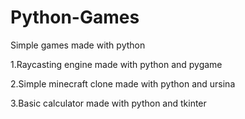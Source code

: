 # Python-Games
Simple games made with python

1.Raycasting engine made with python and pygame

2.Simple minecraft clone made with python and ursina

3.Basic calculator made with python and tkinter
